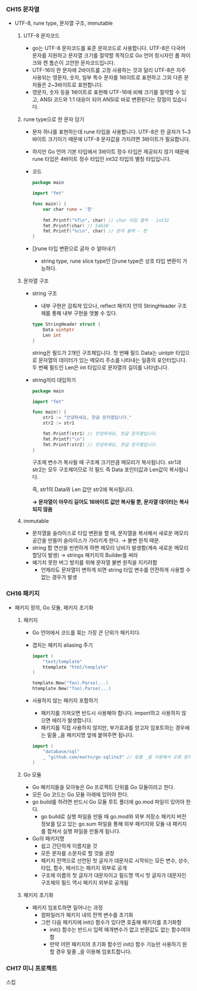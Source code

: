### CH15 문자열

- UTF-8, rune type, 문자열 구조, immutable
    1. UTF-8 문자코드
        - go는 UTF-8 문자코드를 표준 문자코드로 사용합니다. UTF-8은 다국어 문자를 지원하고 문자열 크기를 절약할 목적으로 Go 언어 창시자인 롭 파이크와 켄 톰슨이 고안한 문자코드입니다.
        - UTF-16이 한 문자에 2바이트를 고정 사용하는 것과 달리 UTF-8은 자주 사용되는 영문자, 숫자, 일부 특수 문자를 1바이트로 표현하고 그외 다른 문자들은 2~3바이트로 표현합니다.
        - 영문자, 숫자 등을 1바이트로 표현해 UTF-16에 비해 크기를 절약할 수 있고, ANSI 코드와 1:1 대응이 되어 ANSI로 바로 변환된다는 장점이 있습니다.
    2. rune type으로 한 문자 담기
        - 문자 하나를 표현하는데 rune 타입을 사용합니다. UTF-8은 한 글자가 1~3바이트 크기이기 때문에 UTF-8 문자값을 가지려면 3바이트가 필요합니다.
        - 하지만 Go 언어 기본 타입에서 3바이트 정수 타입은 제공되지 않기 때문에 rune 타입은 4바이트 정수 타입인 int32 타입의 별칭 타입입니다.
        - 코드
            
            ```go
            package main
            
            import "fmt"
            
            func main() {
            	var char rune = '한'
            	
            	fmt.Printf("%T\n", char) // char 타입 출력 - int32
            	fmt.Printf(char) // 54620
            	fmt.Printf("%c\n", char) // 문자 출력 - 한
            }
            ```
            
        - []rune 타입 변환으로 글자 수 알아내기
            - string type, rune slice type인 []rune type은 상호 타입 변환이 가능하다.
    3. 문자열 구조
        - string 구조
            - 내부 구현은 감춰져 있으나, reflect 패키지 안의 StringHeader 구조체를 통해 내부 구현을 엿볼 수 있다.
            
            ```go
            type StringHeader struct {
            	Data uintptr
            	Len int
            }
            ```
            
            string은 필드가 2개인 구조체입니다. 첫 번째 필드 Data는 uintptr 타입으로 문자열의 데이터가 있는 메모리 주소를 나타내는 일종의 포인터입니다. 두 번째 필드인 Len은 int 타입으로 문자열의 길이를 나타냅니다.
            
        - string끼리 대입하기
            
            ```go
            package main
            
            import "fmt"
            
            func main() {
            	str1 := "안녕하세요, 한글 문자열입니다."
            	str2 := str1
            
            	fmt.Printf(str1) // 안녕하세요, 한글 문자열입니다.
            	fmt.Printf("\n")
            	fmt.Printf(str2) // 안녕하세요, 한글 문자열입니다.
            }
            ```
            
            구조체 변수가 복사될 때 구조체 크기만큼 메모리가 복사됩니다. str1과 str2는 모두 구조체이므로 각 필드 즉 Data 포인터값과 Len값이 복사됩니다. 
            
            즉, str1의 Data와 Len 값만 str2에 복사됩니다.
            
            **→ 문자열이 아무리 길어도 16바이트 값만 복사될 뿐, 문자열 데이터는 복사되지 않음**
            
    4. immutable
        - 문자열을 슬라이스로 타입 변환을 할 때, 문자열을 복사해서 새로운 메모리 공간을 만들어 슬라이스가 가리키게 한다. → 불변 원칙 때문.
        - string 합 연산을 빈번하게 하면 메모리 낭비가 발생함(계속 새로운 메모리 할당이 발생) → strings 패키지의 Builder를 써라
        - 예기치 못한 버그 방지를 위해 문자열 불변 원칙을 지키려함
            - 언제라도 문자열이 변하게 되면 string 타입 변수를 안전하게 사용할 수 없는 경우가 발생

### CH16 패키지

- 패키지 정의, Go 모듈, 패키지 초기화
    1. 패키지
        - Go 언어에서 코드를 묶는 가장 큰 단위가 패키지다.
        - 겹치는 패키지 aliasing 주기
            
            ```go
            import (
            	"text/template"
            	htemplate "html/template"
            )
            
            template.New("foo).Parse(...)
            htemplate.New("foo).Parse(...)
            ```
            
        - 사용하지 않는 패키지 포함하기
            - 패키지를 가져오면 반드시 사용해야 합니다. import하고 사용하지 않으면 에러가 발생합니다.
            - 패키지를 직접 사용하지 않지만, 부가효과를 얻고자 임포트하는 경우에는 밑줄 _을 패키지명 앞에 붙여주면 됩니다.
            
            ```go
            import (
            	"database/sql"
            	_ "github.com/mattn/go-sqlite3" // 밑줄 _을 이용해서 오류 방지
            )
            ```
            
    2. Go 모듈
        - Go 패키지들을 모아놓은 Go 프로젝트 단위를 Go 모듈이라고 한다.
        - 모든 Go 코드는 Go 모듈 아래에 있어야 한다.
        - go build를 하려면 반드시 Go 모듈 루트 폴더에 go.mod 파일이 있어야 한다.
            - go build로 실행 파일을 만들 때 go.mod와 외부 저장소 패키지 버전 정보를 담고 있는 go.sum 파일을 통해 외부 패키지와 모듈 내 패키지를 합쳐서 실행 파일을 만들게 됩니다.
        - Go의 패키지명
            - 쉽고 간단하게 이름지을 것
            - 모든 문자를 소문자로 할 것을 권장
            - 패키지 전역으로 선언된 첫 글자가 대문자로 시작되는 모든 변수, 상수, 타입, 함수, 메서드는 패키지 외부로 공개
            - 구조체 이름의 첫 글자가 대문자이고 필드명 역시 첫 글자가 대문자인 구조체의 필드 역시 패키지 외부로 공개됨
    3. 패키지 초기화
        - 패키지 임포트하면 일어나는 과정
            - 컴파일러가 패키지 내의 전역 변수를 초기화
            - 그런 다음 패키지에 init() 함수가 있다면 호출해 패키지를 초기화함
                - init() 함수는 반드시 입력 매개변수가 없고 반환값도 없는 함수여야 함
                - 만약 어떤 패키지의 초기화 함수인 init() 함수 기능만 사용하기 원할 경우 밑줄 _을 이용해 임포트합니다.

### CH17 미니 프로젝트

스킵